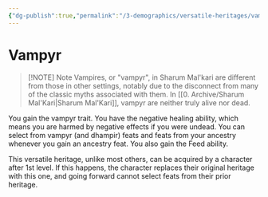 ```yaml
---
{"dg-publish":true,"permalink":"/3-demographics/versatile-heritages/vampyr/","noteIcon":""}
---
```


# Vampyr

> [!NOTE] Note
> Vampires, or "vampyr", in Sharum Mal'kari are different from those in other settings, notably due to the disconnect from many of the classic myths associated with them. In [[0. Archive/Sharum Mal'Kari\|Sharum Mal'Kari]], vampyr are neither truly alive nor dead. 
>

You gain the vampyr trait. You have the negative healing ability, which means you are harmed by negative effects if you were undead. You can select from vampyr (and dhampir) feats and feats from your ancestry whenever you gain an ancestry feat. You also gain the Feed ability. 

This versatile heritage, unlike most others, can be acquired by a character after 1st level. If this happens, the character replaces their original heritage with this one, and going forward cannot select feats from their prior heritage. 